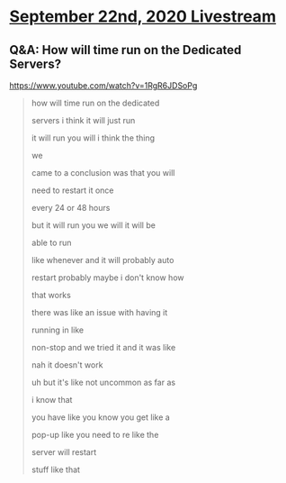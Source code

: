 # [September 22nd, 2020 Livestream](../2020-09-22.md)
## Q&A: How will time run on the Dedicated Servers?
https://www.youtube.com/watch?v=1RgR6JDSoPg
> how will time run on the dedicated
>
> servers i think it will just run
>
> it will run you will i think the thing
>
> we
>
> came to a conclusion was that you will
>
> need to restart it once
>
> every 24 or 48 hours
>
> but it will run you we will it will be
>
> able to run
>
> like whenever and it will probably auto
>
> restart probably maybe i don't know how
>
> that works
>
> there was like an issue with having it
>
> running in like
>
> non-stop and we tried it and it was like
>
> nah it doesn't work
>
> uh but it's like not uncommon as far as
>
> i know that
>
> you have like you know you get like a
>
> pop-up like you need to re like the
>
> server will restart
>
> stuff like that
>

